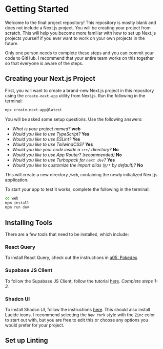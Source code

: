 # Getting Started

Welcome to the final project repository! This repository is mostly blank and does not include a Next.js project. You will be creating your project from scratch. This will help you become more familiar with how to set up Next.js projects yourself if you ever want to work on your own projects in the future.

Only one person needs to complete these steps and you can commit your code to GitHub. I recommend that your entire team works on this together so that everyone is aware of the steps.

## Creating your Next.js Project

First, you will want to create a brand-new Next.js project in this repository using the `create-next-app` utility from Next.js. Run the following in the terminal:

```bash
npx create-next-app@latest
```

You will be asked some setup questions. Use the following answers:

- *What is your project named?*  **web**
- *Would you like to use TypeScript?* **Yes**
- *Would you like to use ESLint?* **Yes**
- *Would you like to use TailwindCSS?* **Yes**
- *Would you like your code inside a `src/` directory?* **No**
- *Would you like to use App Router? (recommended)* **No**
- *Would you like to use Turbopack for `next dev`?* **Yes**
- *Would you like to customize the import alias (`@/*` by default)?* **No**

This will create a new directory `/web`, containing the newly initialized Next.js application.

To start your app to test it works, complete the following in the terminal:

```bash
cd web
npm install
npm run dev
```

## Installing Tools

There are a few tools that need to be installed, which include:

### React Query

To install React Query, check out the instructions in [a05: Pokedex](https://comp426-25s.github.io/assignments/a05-pokedex).

### Supabase JS Client

To follow the Supabase JS Client, follow the tutorial [here](https://supabase.com/docs/guides/auth/server-side/nextjs?queryGroups=router&router=pages). *Complete steps 1-3.*

### Shadcn UI

To install Shadcn UI, follow the instructions [here](https://ui.shadcn.com/docs/installation/next). This should also install Lucide icons. I recommend selecting the `New York` style with the `Zinc` color to start out with, but you are free to edit this or choose any options you would prefer for your project.

## Set up Linting

